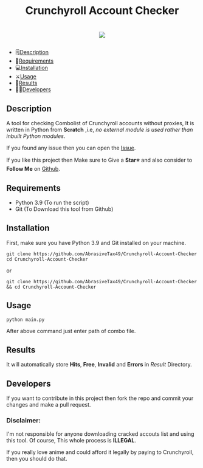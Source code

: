 # <h1 align="center">Crunchyroll Account Checker</h1>

# <p align="center"><a href="https://github.com/AbrasiveTax49/Crunchyroll-Account-Checker"><img src="https://github-readme-stats.vercel.app/api/pin?username=AbrasiveTax49&show_icons=true&theme=dracula&hide_border=true&repo=Crunchyroll-Account-Checker"></a></p>

* :spiral_notepad:[Description](#Description)
* :memo:[Requirements](#Requirements)
* :computer:[Installation](#Installation)
* :crossed_swords:[Usage](#Usage)
* :checkered_flag:[Results](#Results)
* :man_technologist:[Developers](#Developers)


## Description
A tool for checking Combolist of Crunchyroll accounts without proxies, It is written in Python from **Scratch** ,i.e, _no external module is used rather than inbuilt Python modules_.

If you found any issue then you can open the [Issue](https://github.com/AbrasiveTax49/Crunchyroll-Account-Checker/issues/new).

If you like this project then Make sure to Give a **Star⭐** and also consider to **Follow Me** on [Github](https://github.com/AbrasiveTax49).

## Requirements
- Python 3.9 (To run the script)
- Git (To Download this tool from Github)

## Installation
First, make sure you have Python 3.9 and Git installed on your machine.

```
git clone https://github.com/AbrasiveTax49/Crunchyroll-Account-Checker
cd Crunchyroll-Account-Checker
```

or

```
git clone https://github.com/AbrasiveTax49/Crunchyroll-Account-Checker && cd Crunchyroll-Account-Checker
```

## Usage
`python main.py`

After above command just enter path of combo file.

## Results
It will automatically store **Hits**, **Free**, **Invalid** and **Errors** in _Result_ Directory.

## Developers
If you want to contribute in this project then fork the repo and commit your changes and make a pull request.

### Disclaimer:

I'm not responsible for anyone downloading cracked accouts list and using this tool. Of course, This whole process is **ILLEGAL**.

If you really love anime and could afford it legally by paying to Crunchyroll, then you should do that.
